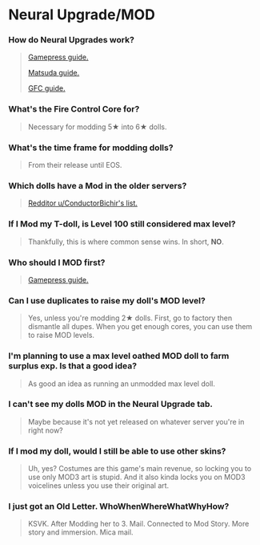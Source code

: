 # Neural Upgrade/MOD

### How do Neural Upgrades work?

> [Gamepress guide.](https://gamepress.gg/girlsfrontline/gfl-explained-neural-upgrade)
>
> [Matsuda guide.](https://gfl.matsuda.tips/post/modding)
>
> [GFC guide.](https://www.gflcorner.com/neural/)

### What's the Fire Control Core for?

> Necessary for modding 5★ into 6★ dolls.

### What's the time frame for modding dolls?

> From their release until EOS.

### Which dolls have a Mod in the older servers?

> [Redditor u/ConductorBichir's list.](https://docs.google.com/spreadsheets/d/1u2sXat4FD7jFLdjMLrq5zIiDrGJMEVaGvB2z2JysxLI)

### If I Mod my T-doll, is Level 100 still considered max level?

> Thankfully, this is where common sense wins. In short, **NO**.

### Who should I MOD first?

> [Gamepress guide.](https://gamepress.gg/girlsfrontline/neural-upgrade-priority-guide)

### Can I use duplicates to raise my doll's MOD level?

> Yes, unless you're modding 2★ dolls. First, go to factory then dismantle all dupes. When you get enough cores, you can use them to raise MOD levels.

### I'm planning to use a max level oathed MOD doll to farm surplus exp. Is that a good idea?

> As good an idea as running an unmodded max level doll.

### I can't see my dolls MOD in the Neural Upgrade tab.

> Maybe because it's not yet released on whatever server you're in right now?

### If I mod my doll, would I still be able to use other skins?

> Uh, yes? Costumes are this game's main revenue, so locking you to use only MOD3 art is stupid. And it also kinda locks you on MOD3 voicelines unless you use their original art.

### I just got an Old Letter. WhoWhenWhereWhatWhyHow?

> KSVK. After Modding her to 3. Mail. Connected to Mod Story. More story and immersion. Mica mail.
